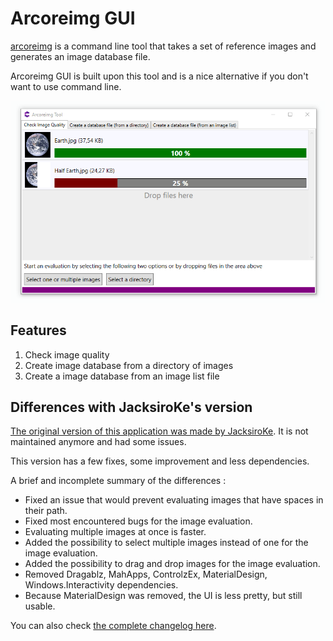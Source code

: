 # Arcoreimg GUI

[arcoreimg](https://developers.google.com/ar/develop/c/augmented-images/arcoreimg) is a command line tool that takes a set of reference images and generates an image database file. 

Arcoreimg GUI is built upon this tool and is a nice alternative if you don't want to use command line.

![arcoreimg Screenshot](images/ARCoreImg.png "arcoreimg Screenshot")

## Features

1. Check image quality
2. Create image database from a directory of images
3. Create a image database from an image list file

## Differences with JacksiroKe's version

[The original version of this application was made by JacksiroKe](https://github.com/JacksiroKe/arcoreimg). It is not maintained anymore and had some issues.

This version has a few fixes, some improvement and less dependencies.

A brief and incomplete summary of the differences :
- Fixed an issue that would prevent evaluating images that have spaces in their path. 
- Fixed most encountered bugs for the image evaluation.
- Evaluating multiple images at once is faster.
- Added the possibility to select multiple images instead of one for the image evaluation.
- Added the possibility to drag and drop images for the image evaluation.
- Removed Dragablz, MahApps, ControlzEx, MaterialDesign, Windows.Interactivity dependencies.
- Because MaterialDesign was removed, the UI is less pretty, but still usable.

You can also check [the complete changelog here](CHANGELOG.md).